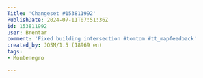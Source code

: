 ```yaml
---
Title: 'Changeset #153811992'
PublishDate: 2024-07-11T07:51:36Z
id: 153811992
user: Brentar
comment: 'Fixed building intersection #tomtom #tt_mapfeedback'
created_by: JOSM/1.5 (18969 en)
tags:
- Montenegro

---
```

